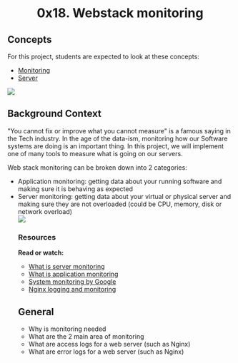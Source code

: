 <center><h1>0x18. Webstack monitoring</h1></center>

<h2>Concepts</h2>

For this project, students are expected to look at these concepts:

<ul>
<li><a href="https://alx-intranet.hbtn.io/concepts/13">Monitoring</a></li>
<li><a href="https://alx-intranet.hbtn.io/concepts/67">Server</a></li>
</ul>

<img src="https://s3.amazonaws.com/intranet-projects-files/holbertonschool-sysadmin_devops/281/hb3pAsO.png">


<h2>Background Context</h2>

"You cannot fix or improve what you cannot measure" is a famous saying in the Tech industry. In the age of the data-ism, monitoring how our Software systems are doing is an important thing. In this project, we will implement one of many tools to measure what is going on our servers.

Web stack monitoring can be broken down into 2 categories:
<ul>
<li>Application monitoring: getting data about your running software and making sure it is behaving as expected</li>
<li>Server monitoring: getting data about your virtual or physical server and making sure they are not overloaded (could be CPU, memory, disk or network overload)</li>

<img src="https://s3.amazonaws.com/intranet-projects-files/holbertonschool-sysadmin_devops/281/ktCXnhE.jpg">

<h3>Resources</h3>

<p><b>Read or watch:</b></p>

<ul>
<li><a href="https://alx-intranet.hbtn.io/rltoken/km_XUDAfXEBoXZQsIWEo5Q">What is server monitoring</a></li>
<li><a href="https://alx-intranet.hbtn.io/rltoken/z9jsikINjrsUo2QY5_Xz8g">What is application monitoring</a></li>
<li><a href="https://alx-intranet.hbtn.io/rltoken/_8KIbIUNzMgKi_LiGMBWAw">System monitoring by Google</a></li>
<li><a href="https://alx-intranet.hbtn.io/rltoken/V3GsrDcMHPdgrizShj4RCg">Nginx logging and monitoring</a></li>
</ul>



<h2>General</h2>

<ul>
<li>Why is monitoring needed</li>
<li>What are the 2 main area of monitoring</li>
<li>What are access logs for a web server (such as Nginx)</li>
<li>What are error logs for a web server (such as Nginx)</li>
</ul>

